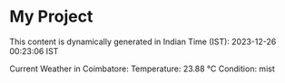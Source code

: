 # My Project

This content is dynamically generated in Indian Time (IST): 2023-12-26 00:23:06 IST


Current Weather in Coimbatore:
Temperature: 23.88 °C
Condition: mist
